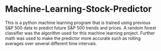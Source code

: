 # Machine-Learning-Stock-Predictor
This is a python machine learning program that is trained using previous S&P 500 data to predict future S&P 500 trends and prices. 
A random forest classifier was the algorithm used for this machine learning project. Further math was used to make the predictor 
more accurate such as rolling averages over several different time intervals.
